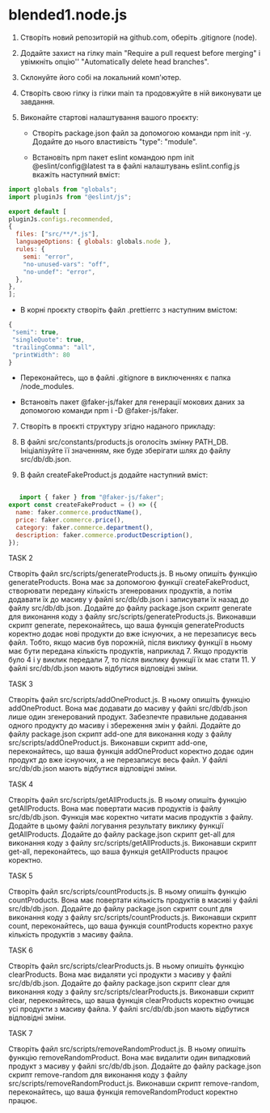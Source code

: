 # blended1.node.js

1. Створіть новий  репозиторій на github.com, оберіть .gitignore (node).

2. Додайте захист на гілку main "Require a pull request before merging" і увімкніть опцію'' "Automatically delete head branches".

3. Склонуйте його собі на локальний комп'ютер.

4. Створіть свою гілку із гілки main та продовжуйте в ній виконувати це завдання.

5. Виконайте стартові налаштування вашого проєкту:

   * Створіть package.json файл за допомогою команди npm init -y. Додайте до нього властивість "type": "module".

   * Встановіть npm пакет eslint командою npm init @eslint/config@latest та в файлі налаштувань eslint.config.js вкажіть наступний вміст:

  ``` js
 import globals from "globals";
import pluginJs from "@eslint/js";

export default [
  pluginJs.configs.recommended,
  {
    files: ["src/**/*.js"],
    languageOptions: { globals: globals.node },
    rules: {
      semi: "error",
      "no-unused-vars": "off",
      "no-undef": "error",
    },
  },
];
```
  * В корні проєкту створіть файл .prettierrc з наступним вмістом:
 ``` js
{
  "semi": true,
  "singleQuote": true,
  "trailingComma": "all",
  "printWidth": 80
}
```
  * Переконайтесь, що в файлі .gitignore в виключеннях є папка /node_modules.

  * Встановіть пакет @faker-js/faker для генерації мокових даних за допомогою команди npm i -D @faker-js/faker.
    
7. Створіть в проєкті структуру згідно наданого прикладу:

8. В файлі src/constants/products.js оголосіть змінну PATH_DB. Ініціалізуйте її значенням, яке буде зберігати шлях до файлу src/db/db.json.

9. В файл createFakeProduct.js додайте наступний вміст:
```js
   
   import { faker } from "@faker-js/faker";
export const createFakeProduct = () => ({
  name: faker.commerce.productName(),
  price: faker.commerce.price(),
  category: faker.commerce.department(),
  description: faker.commerce.productDescription(),
});
```
TASK 2

Створіть файл src/scripts/generateProducts.js.
В ньому опишіть функцію generateProducts. Вона має за допомогою функції createFakeProduct, створювати передану кількість згенерованих продуктів, а потім додавати їх до масиву у файлі src/db/db.json і записувати їх назад до файлу src/db/db.json.
Додайте до файлу package.json скрипт generate для виконання коду з файлу src/scripts/generateProducts.js.
Виконавши скрипт generate, переконайтесь, що ваша функція generateProducts коректно додає нові продукти до вже існуючих, а не перезаписує весь файл. Тобто, якщо масив був порожній, після виклику функції в ньому має бути передана кількість продуктів, наприклад 7. Якщо продуктів було 4 і у виклик передали 7, то після виклику функції їх має стати 11. У файлі src/db/db.json мають відбутися відповідні зміни.

TASK 3

Створіть файл src/scripts/addOneProduct.js.
В ньому опишіть функцію addOneProduct. Вона має додавати до масиву у файлі src/db/db.json лише один згенерований продукт. Забезпечте правильне додавання одного продукту до масиву і збереження змін у файлі.
Додайте до файлу package.json скрипт add-one для виконання коду з файлу src/scripts/addOneProduct.js.
Виконавши скрипт add-one, переконайтесь, що ваша функція addOneProduct коректно додає один продукт до вже існуючих, а не перезаписує весь файл. У файлі src/db/db.json мають відбутися відповідні зміни.

TASK 4

Створіть файл src/scripts/getAllProducts.js.
В ньому опишіть функцію getAllProducts. Вона має повертати масив продуктів із файлу src/db/db.json. Функція має коректно читати масив продуктів з файлу. Додайте в цьому файлі логування результату виклику функції getAllProducts.
Додайте до файлу package.json скрипт get-all для виконання коду з файлу src/scripts/getAllProducts.js.
Виконавши скрипт get-all, переконайтесь, що ваша функція getAllProducts працює коректно.

TASK 5

Створіть файл src/scripts/countProducts.js.
В ньому опишіть функцію countProducts. Вона має повертати кількість продуктів в масиві у файлі src/db/db.json.
Додайте до файлу package.json скрипт count для виконання коду з файлу src/scripts/countProducts.js.
Виконавши скрипт count, переконайтесь, що ваша функція countProducts коректно рахує кількість продуктів з масиву файла.

TASK 6

Створіть файл src/scripts/clearProducts.js.
В ньому опишіть функцію clearProducts. Вона має видаляти усі продукти з масиву у файлі src/db/db.json.
Додайте до файлу package.json скрипт clear для виконання коду з файлу src/scripts/clearProducts.js.
Виконавши скрипт clear, переконайтесь, що ваша функція clearProducts коректно очищає усі продукти з масиву файла. У файлі src/db/db.json мають відбутися відповідні зміни.

TASK 7

Створіть файл src/scripts/removeRandomProduct.js.
В ньому опишіть функцію removeRandomProduct. Вона має видалити один випадковий продукт з масиву у файлі src/db/db.json.
Додайте до файлу package.json скрипт remove-random для виконання коду з файлу src/scripts/removeRandomProduct.js.
Виконавши скрипт remove-random, переконайтесь, що ваша функція removeRandomProduct коректно працює.
    

